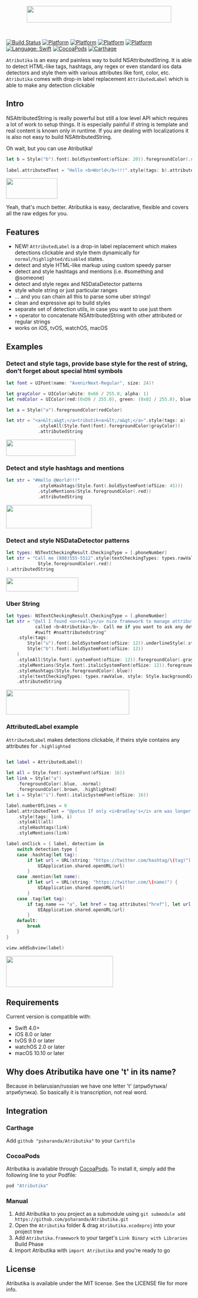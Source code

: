
<p align="center">
  <img src="https://raw.githubusercontent.com/psharanda/Atributika/master/README/logo@2x.png" alt="" width="392" height="45">
</p>
<br>


[![Build Status](https://travis-ci.org/oarrabi/SwiftRichString.svg?branch=master)](https://travis-ci.org/psharanda/Atributika)
[![Platform](https://img.shields.io/badge/platform-ios-lightgrey.svg)](https://travis-ci.org/psharanda/Atributika)
[![Platform](https://img.shields.io/badge/platform-tvos-lightgrey.svg)](https://travis-ci.org/psharanda/Atributika)
[![Platform](https://img.shields.io/badge/platform-watchos-lightgrey.svg)](https://travis-ci.org/psharanda/Atributika)
[![Platform](https://img.shields.io/badge/platform-macos-lightgrey.svg)](https://travis-ci.org/psharanda/Atributika)
[![Language: Swift](https://img.shields.io/badge/language-swift-orange.svg)](https://travis-ci.org/psharanda/Atributika)
[![CocoaPods](https://img.shields.io/cocoapods/v/SwiftRichString.svg)](https://cocoapods.org/pods/Atributika)
[![Carthage](https://img.shields.io/badge/Carthage-compatible-4BC51D.svg?style=flat)](https://github.com/Carthage/Carthage)

`Atributika` is an easy and painless way to build NSAttributedString. It is able to detect HTML-like tags, hashtags, any regex or even standard ios data detectors and style them with various attributes like font, color, etc. `Atributika` comes with drop-in label replacement `AttributedLabel` which is able to make any detection clickable

## Intro
NSAttributedString is really powerful but still a low level API which requires a lot of work to setup things. It is especially painful if string is template and real content is known only in runtime. If you are dealing with localizations it is also not easy to build NSAttributedString. 

Oh wait, but you can use Atributika!

```swift
let b = Style("b").font(.boldSystemFont(ofSize: 20)).foregroundColor(.red)
        
label.attributedText = "Hello <b>World</b>!!!".style(tags: b).attributedString
```

<img src="https://raw.githubusercontent.com/psharanda/Atributika/master/README/main.png" alt="" width="139" height="56" />

Yeah, that's much better. Atributika is easy, declarative, flexible and covers all the raw edges for you.

## Features

+ NEW! `AttributedLabel` is a drop-in label replacement which makes detections clickable and style them dynamically for `normal/highlighted/disabled` states.
+ detect and style HTML-like markup using custom speedy parser
+ detect and style hashtags and mentions (i.e. #something and @someone)
+ detect and style regex and NSDataDetector patterns
+ style whole string or just particular ranges
+ ... and you can chain all this to parse some uber strings!
+ clean and expressive api to build styles
+ separate set of detection utils, in case you want to use just them
+ `+` operator to concatenate NSAttributedString with other attributed or regular strings
+ works on iOS, tvOS, watchOS, macOS

## Examples

### Detect and style tags, provide base style for the rest of string, don't forget about special html symbols

```swift
let font = UIFont(name: "AvenirNext-Regular", size: 24)!

let grayColor = UIColor(white: 0x66 / 255.0, alpha: 1)
let redColor = UIColor(red:(0xD0 / 255.0), green: (0x02 / 255.0), blue:(0x1B / 255.0), alpha:1.0)

let a = Style("a").foregroundColor(redColor)

let str = "<a>&lt;a&gt;</a>tributik<a>&lt;/a&gt;</a>".style(tags: a)
            .styleAll(Style.font(font).foregroundColor(grayColor))
            .attributedString

```

<img src="https://raw.githubusercontent.com/psharanda/Atributika/master/README/test1.png" alt="" width="188" height="44" />

### Detect and style hashtags and mentions

```swift
let str = "#Hello @World!!!"
            .styleHashtags(Style.font(.boldSystemFont(ofSize: 45)))
            .styleMentions(Style.foregroundColor(.red))
            .attributedString
```

<img src="https://raw.githubusercontent.com/psharanda/Atributika/master/README/test2.png" alt="" width="232" height="63" />

### Detect and style NSDataDetector patterns

```swift
let types: NSTextCheckingResult.CheckingType = [.phoneNumber]
let str = "Call me (888)555-5512".style(textCheckingTypes: types.rawValue, style:
            Style.foregroundColor(.red))
).attributedString
```

<img src="https://raw.githubusercontent.com/psharanda/Atributika/master/README/test3.png" alt="" width="196" height="38" />

### Uber String

```swift
let types: NSTextCheckingResult.CheckingType = [.phoneNumber]
let str = "@all I found <u>really</u> nice framework to manage attributed strings. It is
           called <b>Atributika</b>. Call me if you want to ask any details (123)456-7890
           #swift #nsattributedstring"
    .style(tags:
        Style("u").font(.boldSystemFont(ofSize: 12)).underlineStyle(.styleSingle),
        Style("b").font(.boldSystemFont(ofSize: 12))
    )
    .styleAll(Style.font(.systemFont(ofSize: 12)).foregroundColor(.gray))
    .styleMentions(Style.font(.italicSystemFont(ofSize: 12)).foregroundColor(.black))
    .styleHashtags(Style.foregroundColor(.blue))
    .style(textCheckingTypes: types.rawValue, style: Style.backgroundColor(.yellow))
    .attributedString
```    

<img src="https://raw.githubusercontent.com/psharanda/Atributika/master/README/test4.png" alt="" width="334" height="67" />

### AttributedLabel example
`AttributedLabel` makes detections clickable, if theirs style contains any attributes for `.highlighted`
```swift

let label = AttributedLabel()
 
let all = Style.font(.systemFont(ofSize: 16))
let link = Style("a")
    .foregroundColor(.blue, .normal)
    .foregroundColor(.brown, .highlighted)
let i = Style("i").font(.italicSystemFont(ofSize: 16))

label.numberOfLines = 0
label.attributedText = "@potus If only <i>Bradley's</i> arm was longer. Best photo ever. #oscars <a href=\"https://pic.twitter.com/C9U5NOtGap\">pic.twitter.com/C9U5NOtGap</a>"
    .style(tags: link, i)
    .styleAll(all)
    .styleHashtags(link)
    .styleMentions(link)

label.onClick = { label, detection in
    switch detection.type {
    case .hashtag(let tag):
        if let url = URL(string: "https://twitter.com/hashtag/\(tag)") {
            UIApplication.shared.openURL(url)
        }
    case .mention(let name):
        if let url = URL(string: "https://twitter.com/\(name)") {
            UIApplication.shared.openURL(url)
        }
    case .tag(let tag):
        if tag.name == "a", let href = tag.attributes["href"], let url = URL(string: href) {
            UIApplication.shared.openURL(url)
        }
    default:
        break
    }
}

view.addSubview(label)
```
<img src="https://raw.githubusercontent.com/psharanda/Atributika/master/README/attributedlabel.png" alt="" width="290" height="84" />

## Requirements

Current version is compatible with:

* Swift 4.0+
* iOS 8.0 or later
* tvOS 9.0 or later
* watchOS 2.0 or later
* macOS 10.10 or later

## Why does Atributika have one 't' in its name?
Because in belarusian/russian we have one letter 't' (атрыбутыка/атрибутика). So basically it is transcription, not real word.

## Integration

### Carthage

Add `github "psharanda/Atributika"` to your `Cartfile`

### CocoaPods
Atributika is available through [CocoaPods](http://cocoapods.org). To install
it, simply add the following line to your Podfile:

```ruby
pod "Atributika"
```

### Manual
1. Add Atributika to you project as a submodule using `git submodule add https://github.com/psharanda/Atributika.git`
2. Open the `Atributika` folder & drag `Atributika.xcodeproj` into your project tree
3. Add `Atributika.framework` to your target's `Link Binary with Libraries` Build Phase
4. Import Atributika with `import Atributika` and you're ready to go

## License

Atributika is available under the MIT license. See the LICENSE file for more info.
